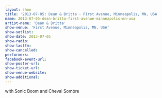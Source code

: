 ```yaml
---
layout: show
title: '2013-07-05: Dean & Britta - First Avenue, Minneapolis, MN, USA'
name: 2013-07-05-dean-britta-first-avenue-minneapolis-mn-usa
artist-name: 'Dean & Britta'
show-venue: 'First Avenue, Minneapolis, MN, USA'
show-setlist: 
show-date: 2013-07-05
show-radio: 
show-lastfm: 
show-cancelled: 
performers: 
facebook-event-url: 
show-poster-url: 
show-ticket-url: 
show-venue-website: 
show-additional: 
---
```


with Sonic Boom and Cheval Sombre